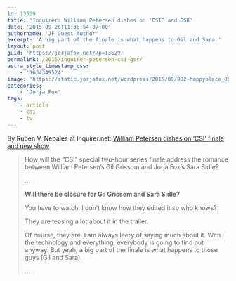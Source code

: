 ```yaml
---
id: 13629
title: 'Inquirer: William Petersen dishes on ‘CSI’ and GSR'
date: '2015-09-26T11:30:54-07:00'
authorname: 'JF Guest Author'
excerpt: 'A big part of the finale is what happens to Gil and Sara.'
layout: post
guid: 'https://jorjafox.net/?p=13629'
permalink: /2015/inquirer-petersen-csi-gsr/
astra_style_timestamp_css:
    - '1634349524'
image: 'https://static.jorjafox.net/wordpress/2015/09/902-happyplace_002.jpg'
categories:
    - 'Jorja Fox'
tags:
    - article
    - csi
    - tv
---
```


By Ruben V. Nepales at Inquirer.net: <a href="http://entertainment.inquirer.net/179642/william-petersen-dishes-on-csi-finale-and-new-show">William Petersen dishes on ‘CSI’ finale and new show</a>
<blockquote>How will the “CSI” special two-hour series finale address the romance between William Petersen’s Gil Grissom and Jorja Fox’s Sara Sidle?

...

**Will there be closure for Gil Grissom and Sara Sidle?**

You have to watch. I don’t know how they edited it so who knows?

They are teasing a lot about it in the trailer.

Of course, they are. I am always leery of saying much about it. With the technology and everything, everybody is going to find out anyway. But yeah, a big part of the finale is what happens to those guys (Gil and Sara).

...</blockquote>
